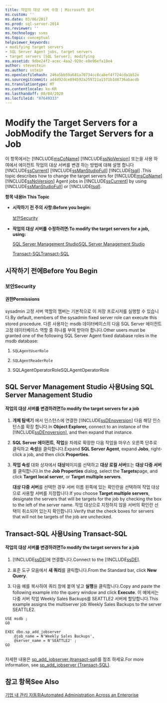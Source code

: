 ```yaml
---
title: 작업의 대상 서버 수정 | Microsoft 문서
ms.custom: ''
ms.date: 03/06/2017
ms.prod: sql-server-2014
ms.reviewer: ''
ms.technology: ssms
ms.topic: conceptual
helpviewer_keywords:
- modifying target servers
- SQL Server Agent jobs, target servers
- target servers [SQL Server], modifying
ms.assetid: 9dbe24f2-acec-4aa2-920c-e8e96efa18e4
author: stevestein
ms.author: sstein
ms.openlocfilehash: 246a5bb59a681a70734cc8cabef4f724cda1b52e
ms.sourcegitcommit: ad4d92dce894592a259721a1571b1d8736abacdb
ms.translationtype: MT
ms.contentlocale: ko-KR
ms.lasthandoff: 08/04/2020
ms.locfileid: "87649333"
---
```

# <a name="modify-the-target-servers-for-a-job"></a><span data-ttu-id="b86ac-102">Modify the Target Servers for a Job</span><span class="sxs-lookup"><span data-stu-id="b86ac-102">Modify the Target Servers for a Job</span></span>
  <span data-ttu-id="b86ac-103">이 항목에서는 [!INCLUDE[msCoName](../../includes/msconame-md.md)] [!INCLUDE[ssNoVersion](../../includes/ssnoversion-md.md)] 또는을 사용 하 여에서 에이전트 작업의 대상 서버를 변경 하는 방법에 대해 설명 합니다 [!INCLUDE[ssCurrent](../../includes/sscurrent-md.md)] [!INCLUDE[ssManStudioFull](../../includes/ssmanstudiofull-md.md)] [!INCLUDE[tsql](../../includes/tsql-md.md)] .</span><span class="sxs-lookup"><span data-stu-id="b86ac-103">This topic describes how to change the target servers for [!INCLUDE[msCoName](../../includes/msconame-md.md)] [!INCLUDE[ssNoVersion](../../includes/ssnoversion-md.md)] Agent jobs in [!INCLUDE[ssCurrent](../../includes/sscurrent-md.md)] by using [!INCLUDE[ssManStudioFull](../../includes/ssmanstudiofull-md.md)] or [!INCLUDE[tsql](../../includes/tsql-md.md)].</span></span>  
  
 <span data-ttu-id="b86ac-104">**항목 내용**</span><span class="sxs-lookup"><span data-stu-id="b86ac-104">**In This Topic**</span></span>  
  
-   <span data-ttu-id="b86ac-105">**시작하기 전 주의 사항:**</span><span class="sxs-lookup"><span data-stu-id="b86ac-105">**Before you begin:**</span></span>  
  
     [<span data-ttu-id="b86ac-106">보안</span><span class="sxs-lookup"><span data-stu-id="b86ac-106">Security</span></span>](#Security)  
  
-   <span data-ttu-id="b86ac-107">**작업의 대상 서버를 수정하려면:**</span><span class="sxs-lookup"><span data-stu-id="b86ac-107">**To modify the target servers for a job, using:**</span></span>  
  
     [<span data-ttu-id="b86ac-108">SQL Server Management Studio</span><span class="sxs-lookup"><span data-stu-id="b86ac-108">SQL Server Management Studio</span></span>](#SSMSProcedure)  
  
     [<span data-ttu-id="b86ac-109">Transact-SQL</span><span class="sxs-lookup"><span data-stu-id="b86ac-109">Transact-SQL</span></span>](#TsqlProcedure)  
  
##  <a name="before-you-begin"></a><a name="BeforeYouBegin"></a> <span data-ttu-id="b86ac-110">시작하기 전에</span><span class="sxs-lookup"><span data-stu-id="b86ac-110">Before You Begin</span></span>  
  
###  <a name="security"></a><a name="Security"></a> <span data-ttu-id="b86ac-111">보안</span><span class="sxs-lookup"><span data-stu-id="b86ac-111">Security</span></span>  
  
####  <a name="permissions"></a><a name="Permissions"></a> <span data-ttu-id="b86ac-112">권한</span><span class="sxs-lookup"><span data-stu-id="b86ac-112">Permissions</span></span>  
 <span data-ttu-id="b86ac-113">sysadmin 고정 서버 역할의 멤버는 기본적으로 이 저장 프로시저를 실행할 수 있습니다.</span><span class="sxs-lookup"><span data-stu-id="b86ac-113">By default, members of the sysadmin fixed server role can execute this stored procedure.</span></span> <span data-ttu-id="b86ac-114">다른 사용자는 msdb 데이터베이스의 다음 SQL Server 에이전트 고정 데이터베이스 역할 중 하나를 부여 받아야 합니다.</span><span class="sxs-lookup"><span data-stu-id="b86ac-114">Other users must be granted one of the following SQL Server Agent fixed database roles in the msdb database:</span></span>  
  
1.  `SQLAgentUserRole`  
  
2.  `SQLAgentReaderRole`  
  
3.  <span data-ttu-id="b86ac-115">SQLAgentOperatorRole</span><span class="sxs-lookup"><span data-stu-id="b86ac-115">SQLAgentOperatorRole</span></span>  
  
##  <a name="using-sql-server-management-studio"></a><a name="SSMSProcedure"></a> <span data-ttu-id="b86ac-116">SQL Server Management Studio 사용</span><span class="sxs-lookup"><span data-stu-id="b86ac-116">Using SQL Server Management Studio</span></span>  
  
#### <a name="to-modify-the-target-servers-for-a-job"></a><span data-ttu-id="b86ac-117">작업의 대상 서버를 변경하려면</span><span class="sxs-lookup"><span data-stu-id="b86ac-117">To modify the target servers for a job</span></span>  
  
1.  <span data-ttu-id="b86ac-118">**개체 탐색기** 에서 인스턴스에 연결한 [!INCLUDE[ssDEnoversion](../../includes/ssdenoversion-md.md)] 다음 해당 인스턴스를 확장 합니다.</span><span class="sxs-lookup"><span data-stu-id="b86ac-118">In **Object Explorer,** connect to an instance of the [!INCLUDE[ssDEnoversion](../../includes/ssdenoversion-md.md)], and then expand that instance.</span></span>  
  
2.  <span data-ttu-id="b86ac-119">**SQL Server 에이전트**, **작업**을 차례로 확장한 다음 작업을 마우스 오른쪽 단추로 클릭하고 **속성**을 클릭합니다.</span><span class="sxs-lookup"><span data-stu-id="b86ac-119">Expand **SQL Server Agent**, expand **Jobs**, right-click a job, and then click **Properties**.</span></span>  
  
3.  <span data-ttu-id="b86ac-120">**작업 속성** 대화 상자에서 **대상**페이지를 선택하고 **대상 로컬 서버**또는 **대상 다중 서버**를 클릭합니다.</span><span class="sxs-lookup"><span data-stu-id="b86ac-120">In the **Job Properties** dialog, select the **Targets**page, and click **Target local server**, or **Target multiple servers**.</span></span>  
  
     <span data-ttu-id="b86ac-121">**대상 다중 서버**를 선택한 경우 서버 이름 왼쪽에 있는 확인란을 선택하여 작업 대상으로 사용할 서버를 지정합니다.</span><span class="sxs-lookup"><span data-stu-id="b86ac-121">If you choose **Target multiple servers**, designate the servers that will be targets for the job by checking the box to the left of the server name.</span></span> <span data-ttu-id="b86ac-122">작업 대상으로 지정하지 않을 서버의 확인란 선택이 취소되어 있는지 확인합니다.</span><span class="sxs-lookup"><span data-stu-id="b86ac-122">Verify that the check boxes for servers that will not be targets of the job are unchecked.</span></span>  
  
##  <a name="using-transact-sql"></a><a name="TsqlProcedure"></a> <span data-ttu-id="b86ac-123">Transact-SQL 사용</span><span class="sxs-lookup"><span data-stu-id="b86ac-123">Using Transact-SQL</span></span>  
  
#### <a name="to-modify-the-target-servers-for-a-job"></a><span data-ttu-id="b86ac-124">작업의 대상 서버를 변경하려면</span><span class="sxs-lookup"><span data-stu-id="b86ac-124">To modify the target servers for a job</span></span>  
  
1.  <span data-ttu-id="b86ac-125">[!INCLUDE[ssDE](../../includes/ssde-md.md)]에 연결합니다.</span><span class="sxs-lookup"><span data-stu-id="b86ac-125">Connect to the [!INCLUDE[ssDE](../../includes/ssde-md.md)].</span></span>  
  
2.  <span data-ttu-id="b86ac-126">표준 도구 모음에서 **새 쿼리**를 클릭합니다.</span><span class="sxs-lookup"><span data-stu-id="b86ac-126">From the Standard bar, click **New Query**.</span></span>  
  
3.  <span data-ttu-id="b86ac-127">다음 예를 복사하여 쿼리 창에 붙여 넣고 **실행**을 클릭합니다.</span><span class="sxs-lookup"><span data-stu-id="b86ac-127">Copy and paste the following example into the query window and click **Execute**.</span></span> <span data-ttu-id="b86ac-128">이 예에서는 다중 서버 작업 Weekly Sales Backups를 SEATTLE2 서버에 할당합니다.</span><span class="sxs-lookup"><span data-stu-id="b86ac-128">This example assigns the multiserver job Weekly Sales Backups to the server SEATTLE2.</span></span>  
  
```  
USE msdb ;  
GO  
  
EXEC dbo.sp_add_jobserver  
    @job_name = N'Weekly Sales Backups',   
    @server_name = N'SEATTLE2' ;   
GO  
  
```  
  
 <span data-ttu-id="b86ac-129">자세한 내용은 [sp_add_jobserver &#40;transact-sql&#41;](/sql/relational-databases/system-stored-procedures/sp-add-jobserver-transact-sql)를 참조 하세요.</span><span class="sxs-lookup"><span data-stu-id="b86ac-129">For more information, see [sp_add_jobserver &#40;Transact-SQL&#41;](/sql/relational-databases/system-stored-procedures/sp-add-jobserver-transact-sql).</span></span>  
  
## <a name="see-also"></a><span data-ttu-id="b86ac-130">참고 항목</span><span class="sxs-lookup"><span data-stu-id="b86ac-130">See Also</span></span>  
 [<span data-ttu-id="b86ac-131">기업 내 관리 자동화</span><span class="sxs-lookup"><span data-stu-id="b86ac-131">Automated Administration Across an Enterprise</span></span>](automated-administration-across-an-enterprise.md)  
  
  
